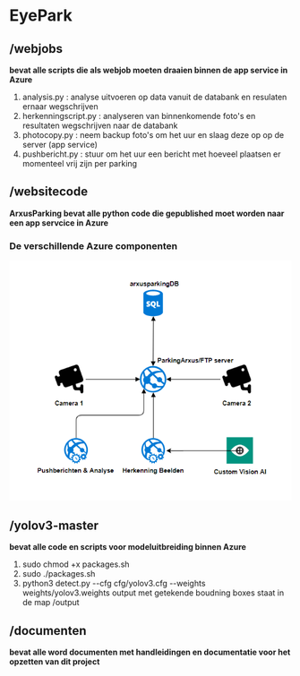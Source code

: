# EyePark

## /webjobs 
__bevat alle scripts die als webjob moeten draaien binnen de app service in Azure__
1. analysis.py : analyse uitvoeren op data vanuit de databank en resulaten ernaar wegschrijven
2. herkenningscript.py : analyseren van binnenkomende foto's en resultaten wegschrijven naar de databank
3. photocopy.py : neem backup foto's om het uur en slaag deze op op de server (app service)
4. pushbericht.py : stuur om het uur een bericht met hoeveel plaatsen er momenteel vrij zijn per parking

## /websitecode
__ArxusParking bevat alle python code die gepublished moet worden naar een app servcice in Azure__
### De verschillende Azure componenten
![azurestructuur](websitecode/azurestructuur.PNG)


## /yolov3-master 
__bevat alle code en scripts voor modeluitbreiding binnen Azure__
1. sudo chmod +x packages.sh
2. sudo ./packages.sh
3. python3 detect.py --cfg cfg/yolov3.cfg --weights weights/yolov3.weights
output met getekende boudning boxes staat in de map /output

## /documenten 
__bevat alle word documenten met handleidingen en documentatie voor het opzetten van dit project__

